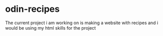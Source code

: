 # odin-recipes
The current project i am working on is making a website with recipes and i would be using my html skills for the project